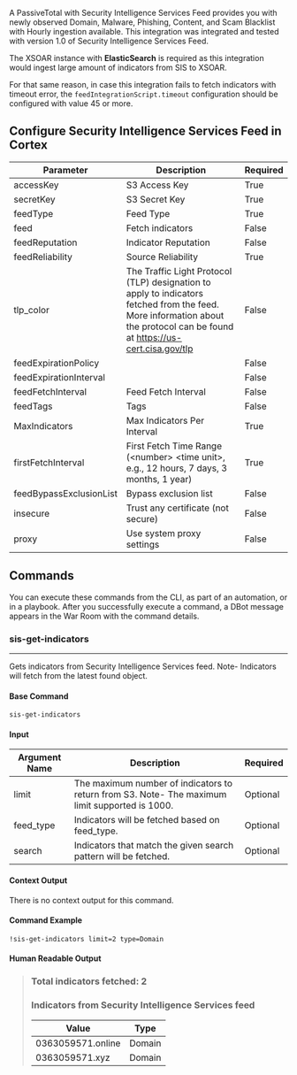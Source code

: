 A PassiveTotal with Security Intelligence Services Feed provides you with newly observed Domain, Malware, Phishing, Content, and Scam Blacklist with Hourly ingestion available.
This integration was integrated and tested with version 1.0 of Security Intelligence Services Feed.

The XSOAR instance with **ElasticSearch** is required as this integration would ingest large amount of indicators from SIS to XSOAR.

For that same reason, in case this integration fails to fetch indicators with timeout error, the `feedIntegrationScript.timeout` configuration should be configured with value 45 or more.

## Configure Security Intelligence Services Feed in Cortex


| **Parameter** | **Description** | **Required** |
| --- | --- | --- |
| accessKey | S3 Access Key | True |
| secretKey | S3 Secret Key | True |
| feedType | Feed Type | True |
| feed | Fetch indicators | False |
| feedReputation | Indicator Reputation | False |
| feedReliability | Source Reliability | True |
| tlp_color | The Traffic Light Protocol (TLP) designation to apply to indicators fetched from the feed. More information about the protocol can be found at https://us-cert.cisa.gov/tlp | False |
| feedExpirationPolicy |  | False |
| feedExpirationInterval |  | False |
| feedFetchInterval | Feed Fetch Interval | False |
| feedTags | Tags | False |
| MaxIndicators | Max Indicators Per Interval | True |
| firstFetchInterval | First Fetch Time Range \(&lt;number&gt; &lt;time unit&gt;, e.g., 12 hours, 7 days, 3 months, 1 year\) | True |
| feedBypassExclusionList | Bypass exclusion list | False |
| insecure | Trust any certificate \(not secure\) | False |
| proxy | Use system proxy settings | False |

## Commands

You can execute these commands from the CLI, as part of an automation, or in a playbook.
After you successfully execute a command, a DBot message appears in the War Room with the command details.

### sis-get-indicators

***
Gets indicators from Security Intelligence Services feed. Note- Indicators will fetch from the latest found object.


#### Base Command

`sis-get-indicators`

#### Input

| **Argument Name** | **Description** | **Required** |
| --- | --- | --- |
| limit | The maximum number of indicators to return from S3. Note- The maximum limit supported is 1000. | Optional | 
| feed_type | Indicators will be fetched based on feed_type. | Optional | 
| search | Indicators that match the given search pattern will be fetched. | Optional | 


#### Context Output

There is no context output for this command.

#### Command Example

```!sis-get-indicators limit=2 type=Domain```

#### Human Readable Output

>### Total indicators fetched: 2
>
>### Indicators from Security Intelligence Services feed
>
>|Value|Type|
>|---|---|
>| 0363059571.online | Domain |
>| 0363059571.xyz | Domain |
